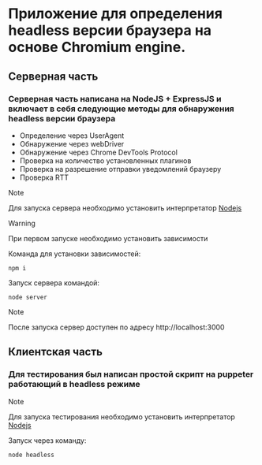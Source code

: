 # Приложение для определения headless версии браузера на основе Chromium engine.

## Cерверная часть
### Серверная часть написана на NodeJS + ExpressJS и включает в себя следующие методы для обнаружения headless версии браузера 
 * Определение через UserAgent
 * Обнаружение через webDriver
 * Обнаружение через Chrome DevTools Protocol
 * Проверка на количество установленных плагинов
 * Проверка на разрешение отправки уведомлений браузеру
 * Проверка RTT

>[!NOTE]
> Для запуска сервера необходимо установить интерпретатор [Nodejs](https://nodejs.org/en/download/package-manager)

> [!WARNING]
> При первом запуске необходимо установить зависимости

Команда для установки зависимостей:

    npm i

Запуск сервера командой:

    node server

> [!NOTE]
> После запуска сервер доступен по адресу http://localhost:3000


## Клиентская часть
### Для тестирования был написан простой скрипт на puppeter работающий в headless режиме

>[!NOTE]
> Для запуска тестирования необходимо установить интерпретатор [Nodejs](https://nodejs.org/en/download/package-manager)


Запуск через команду:

    node headless
